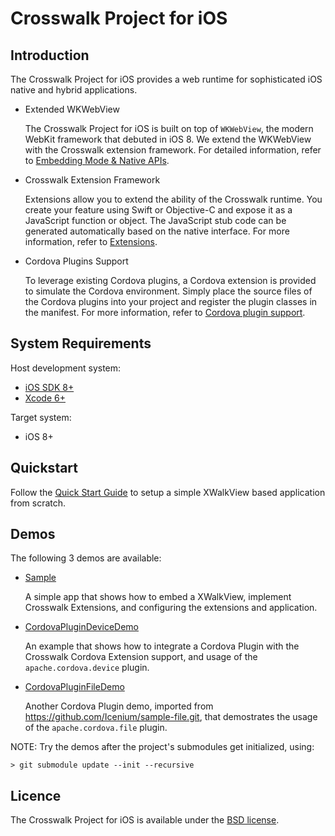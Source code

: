 # Crosswalk Project for iOS

## Introduction

The Crosswalk Project for iOS provides a web runtime for sophisticated iOS native and hybrid applications.

* Extended WKWebView

  The Crosswalk Project for iOS is built on top of `WKWebView`, the modern WebKit framework that debuted in iOS 8. We extend the WKWebView with the Crosswalk extension framework. For detailed information, refer to [Embedding Mode & Native APIs](/documentation/ios/embedding_mode_&_native_apis.html).

* Crosswalk Extension Framework

  Extensions allow you to extend the ability of the Crosswalk runtime. You create your feature using Swift or Objective-C and expose it as a JavaScript function or object.  The JavaScript stub code can be generated automatically based on the native interface. For more information, refer to [Extensions](/documentation/ios/extensions.html).

* Cordova Plugins Support

  To leverage existing Cordova plugins, a Cordova extension is provided to simulate the Cordova environment. Simply place the source files of the Cordova plugins into your project and register the plugin classes in the manifest. For more information, refer to [Cordova plugin support](/documentation/ios/cordova_plugin_support.html).

## System Requirements

Host development system:

* <a href="https://developer.apple.com/ios/">iOS SDK 8+</a>
* <a href="https://developer.apple.com/ios/">Xcode 6+</a>

Target system:

* iOS 8+

## Quickstart

Follow the [Quick Start Guide](/documentation/ios/quick_start_guide.html) to setup a simple XWalkView based application from scratch.

## Demos

The following 3 demos are available:

* [Sample](https://github.com/crosswalk-project/crosswalk-ios/tree/master/Demos/Sample)

	A simple app that shows how to embed a XWalkView, implement Crosswalk Extensions, and configuring the extensions and application.

* [CordovaPluginDeviceDemo](https://github.com/crosswalk-project/ios-extensions-crosswalk/tree/master/demos/CordovaPluginDeviceDemo)

	An example that shows how to integrate a Cordova Plugin with the Crosswalk Cordova Extension support, and usage of the `apache.cordova.device` plugin.

* [CordovaPluginFileDemo](https://github.com/crosswalk-project/ios-extensions-crosswalk/tree/master/demos/CordovaPluginFileDemo)

	Another Cordova Plugin demo, imported from https://github.com/Icenium/sample-file.git, that demostrates the usage of the `apache.cordova.file` plugin.

NOTE: Try the demos after the project's submodules get initialized, using:

```cmdline
> git submodule update --init --recursive
```

## Licence

The Crosswalk Project for iOS is available under the [BSD license](https://github.com/crosswalk-project/crosswalk/blob/master/LICENSE).
